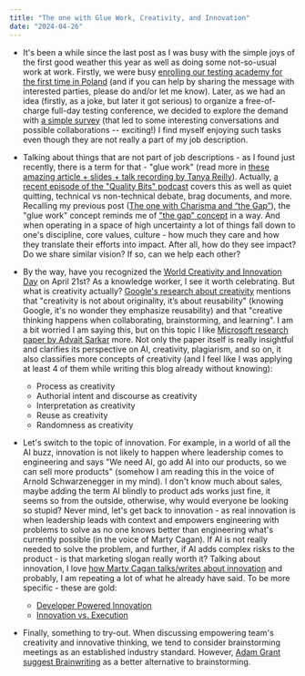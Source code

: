 ```yaml
---
title: "The one with Glue Work, Creativity, and Innovation"
date: "2024-04-26"
---
```


- It's been a while since the last post as I was busy with the simple joys of the first good weather this year as well as doing some not-so-usual work at work. Firstly, we were busy [enrolling our testing academy for the first time in Poland](https://www.linkedin.com/feed/update/urn:li:activity:7185906626623684608) (and if you can help by sharing the message with interested parties, please do and/or let me know). Later, as we had an idea (firstly, as a joke, but later it got serious) to organize a free-of-charge full-day testing conference, we decided to explore the demand with [a simple survey](https://www.linkedin.com/posts/justas-lauzadis_that-one-day-testing-conference-activity-7188428362434936833-6F06) (that led to some interesting conversations and possible collaborations -- exciting!) I find myself enjoying such tasks even though they are not really a part of my job description.

- Talking about things that are not part of job descriptions - as I found just recently, there is a term for that - "glue work" (read more in [these amazing article + slides + talk recording by Tanya Reilly](https://noidea.dog/glue)). Actually, [a recent episode of the "Quality Bits" podcast](https://open.spotify.com/episode/5KxQlMgq9YOfNIuPSo8znG?si=0d1ef9cc344b4cb0) covers this as well as quiet quitting, technical vs non-technical debate, brag documents, and more. Recalling my previous post ([The one with Charisma and “the Gap”](/2024/04/03/the-one-with-charisma-and-the-gap.html)), the "glue work" concept reminds me of ["the gap" concept](https://simonsinek.com/stories/the-one-skill-that-will-make-your-boss-wish-they-had-ten-of-you/) in a way. And when operating in a space of high uncertainty a lot of things fall down to one's discipline, core values, culture - how much they care and how they translate their efforts into impact. After all, how do they see impact? Do we share similar vision? If so, can we help each other?

- By the way, have you recognized the [World Creativity and Innovation Day](https://www.un.org/en/observances/creativity-and-innovation-day) on April 21st? As a knowledge worker, I see it worth celebrating. But what is creativity actually? [Google's research about creativity](https://www.linkedin.com/pulse/creativity-software-engineering-abi-noda-9sdqc/) mentions that "creativity is not about originality, it’s about reusability" (knowing Google, it's no wonder they emphasize reusability) and that "creative thinking happens when collaborating, brainstorming, and learning". I am a bit worried I am saying this, but on this topic I like [Microsoft research paper by Advait Sarkar](https://advait.org/files/sarkar_2023_ai_knowledge_work.pdf) more. Not only the paper itself is really insightful and clarifies its perspective on AI, creativity, plagiarism, and so on, it also classifies more concepts of creativity (and I feel like I was applying at least 4 of them while writing this blog already without knowing):
    - Process as creativity
    - Authorial intent and discourse as creativity
    - Interpretation as creativity
    - Reuse as creativity
    - Randomness as creativity

- Let's switch to the topic of innovation. For example, in a world of all the AI buzz, innovation is not likely to happen where leadership comes to engineering and says "We need AI, go add AI into our products, so we can sell more products" (somehow I am reading this in the voice of Arnold Schwarzenegger in my mind). I don't know much about sales, maybe adding the term AI blindly to product ads works just fine, it seems so from the outside, otherwise, why would everyone be looking so stupid? Never mind, let's get back to innovation - as real innovation is when leadership leads with context and empowers engineering with problems to solve as no one knows better than engineering what's currently possible (in the voice of Marty Cagan). If AI is not really needed to solve the problem, and further, if AI adds complex risks to the product - is that marketing slogan really worth it? Talking about innovation, I love [how Marty Cagan talks/writes about innovation](https://www.svpg.com/?s=innovation) and probably, I am repeating a lot of what he already have said. To be more specific - these are gold:
    - [Developer Powered Innovation](https://www.svpg.com/developer-powered-innovation/)
    - [Innovation vs. Execution](https://www.svpg.com/innovation-vs-execution/)

- Finally, something to try-out. When discussing empowering team's creativity and innovative thinking, we tend to consider brainstorming meetings as an established industry standard. However, [Adam Grant suggest Brainwriting](https://yourstory.com/2023/12/brainwriting-vs-brainstorming-unleash-creative-potential) as a better alternative to brainstorming.
